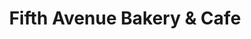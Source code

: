 ---
title: "Fifth Avenue Bakery & Cafe"
url: /hamilton/fifth-avenue-bakery-and-cafe/
shop: bakery
---
